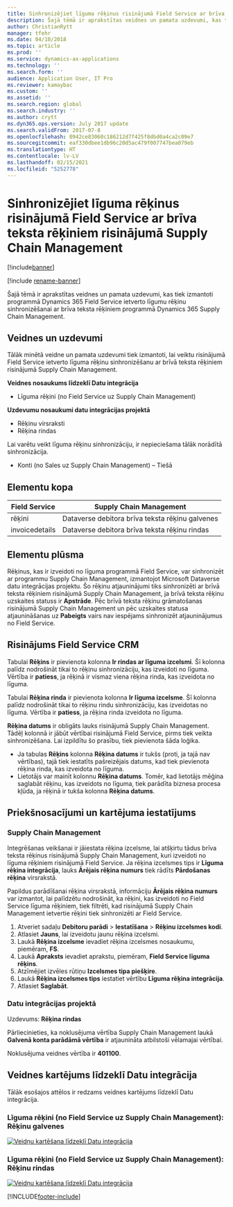 ```yaml
---
title: Sinhronizējiet līguma rēķinus risinājumā Field Service ar brīva teksta rēķiniem risinājumā Supply Chain Management
description: Šajā tēmā ir aprakstītas veidnes un pamata uzdevumi, kas tiek izmantoti programmā Dynamics 365 Field Service ietverto līgumu rēķinu sinhronizēšanai ar brīva teksta rēķiniem programmā Dynamics 365 Supply Chain Management.
author: ChristianRytt
manager: tfehr
ms.date: 04/10/2018
ms.topic: article
ms.prod: ''
ms.service: dynamics-ax-applications
ms.technology: ''
ms.search.form: ''
audience: Application User, IT Pro
ms.reviewer: kamaybac
ms.custom: ''
ms.assetid: ''
ms.search.region: global
ms.search.industry: ''
ms.author: crytt
ms.dyn365.ops.version: July 2017 update
ms.search.validFrom: 2017-07-8
ms.openlocfilehash: 0942ce83060c186212d7f425f8dbd0a4ca2c09e7
ms.sourcegitcommit: eaf330dbee1db96c20d5ac479f007747bea079eb
ms.translationtype: HT
ms.contentlocale: lv-LV
ms.lasthandoff: 02/15/2021
ms.locfileid: "5252778"
---
```

# <a name="synchronize-agreement-invoices-in-field-service-to-free-text-invoices-in-supply-chain-management"></a>Sinhronizējiet līguma rēķinus risinājumā Field Service ar brīva teksta rēķiniem risinājumā Supply Chain Management

[!include[banner](../includes/banner.md)]

[!include [rename-banner](~/includes/cc-data-platform-banner.md)]

Šajā tēmā ir aprakstītas veidnes un pamata uzdevumi, kas tiek izmantoti programmā Dynamics 365 Field Service ietverto līgumu rēķinu sinhronizēšanai ar brīva teksta rēķiniem programmā Dynamics 365 Supply Chain Management.

## <a name="templates-and-tasks"></a>Veidnes un uzdevumi

Tālāk minētā veidne un pamata uzdevumi tiek izmantoti, lai veiktu risinājumā Field Service ietverto līguma rēķinu sinhronizēšanu ar brīvā teksta rēķiniem risinājumā Supply Chain Management.

**Veidnes nosaukums līdzeklī Datu integrācija**

- Līguma rēķini (no Field Service uz Supply Chain Management)

**Uzdevumu nosaukumi datu integrācijas projektā**

- Rēķinu virsraksti
- Rēķina rindas

Lai varētu veikt līguma rēķinu sinhronizāciju, ir nepieciešama tālāk norādītā sinhronizācija.

- Konti (no Sales uz Supply Chain Management) – Tiešā

## <a name="entity-set"></a>Elementu kopa

| Field Service  | Supply Chain Management                 |
|----------------|----------------------------------------|
| rēķini       | Dataverse debitora brīva teksta rēķinu galvenes |
| invoicedetails | Dataverse debitora brīva teksta rēķinu rindas   |

## <a name="entity-flow"></a>Elementu plūsma

Rēķinus, kas ir izveidoti no līguma programmā Field Service, var sinhronizēt ar programmu Supply Chain Management, izmantojot Microsoft Dataverse datu integrācijas projektu. Šo rēķinu atjauninājumi tiks sinhronizēti ar brīvā teksta rēķiniem risinājumā Supply Chain Management, ja brīvā teksta rēķinu uzskaites statuss ir **Apstrāde**. Pēc brīvā teksta rēķinu grāmatošanas risinājumā Supply Chain Management un pēc uzskaites statusa atjaunināšanas uz **Pabeigts** vairs nav iespējams sinhronizēt atjauninājumus no Field Service.

## <a name="field-service-crm-solution"></a>Risinājums Field Service CRM

Tabulai **Rēķins** ir pievienota kolonna **Ir rindas ar līguma izcelsmi**. Šī kolonna palīdz nodrošināt tikai to rēķinu sinhronizāciju, kas izveidoti no līguma. Vērtība ir **patiess**, ja rēķinā ir vismaz viena rēķina rinda, kas izveidota no līguma.

Tabulai **Rēķina rinda** ir pievienota kolonna **Ir līguma izcelsme**. Šī kolonna palīdz nodrošināt tikai to rēķinu rindu sinhronizāciju, kas izveidotas no līguma. Vērtība ir **patiess**, ja rēķina rinda izveidota no līguma.

**Rēķina datums** ir obligāts lauks risinājumā Supply Chain Management. Tādēļ kolonnā ir jābūt vērtībai risinājumā Field Service, pirms tiek veikta sinhronizēšana. Lai izpildītu šo prasību, tiek pievienota šāda loģika.

- Ja tabulas **Rēķins** kolonna **Rēķina datums** ir tukšs (proti, ja tajā nav vērtības), tajā tiek iestatīts pašreizējais datums, kad tiek pievienota rēķina rinda, kas izveidota no līguma.
- Lietotājs var mainīt kolonnu **Rēķina datums**. Tomēr, kad lietotājs mēģina saglabāt rēķinu, kas izveidots no līguma, tiek parādīta biznesa procesa kļūda, ja rēķinā ir tukša kolonna **Rēķina datums**.

## <a name="prerequisites-and-mapping-setup"></a>Priekšnosacījumi un kartējuma iestatījums

### <a name="in-supply-chain-management"></a>Supply Chain Management

Integrēšanas veikšanai ir jāiestata rēķina izcelsme, lai atšķirtu tādus brīva teksta rēķinus risinājumā Supply Chain Management, kuri izveidoti no līguma rēķiniem risinājumā Field Service. Ja rēķina izcelsmes tips ir **Līguma rēķina integrācija**, lauks **Ārējais rēķina numurs** tiek rādīts **Pārdošanas rēķina** virsrakstā.

Papildus parādīšanai rēķina virsrakstā, informāciju **Ārējais rēķina numurs** var izmantot, lai palīdzētu nodrošināt, ka rēķini, kas izveidoti no Field Service līguma rēķiniem, tiek filtrēti, kad risinājumā Supply Chain Management ietvertie rēķini tiek sinhronizēti ar Field Service.

1. Atveriet sadaļu **Debitoru parādi** \> **Iestatīšana** \> **Rēķinu izcelsmes kodi**.
2. Atlasiet **Jauns**, lai izveidotu jaunu rēķina izcelsmi.
3. Laukā **Rēķina izcelsme** ievadiet rēķina izcelsmes nosaukumu, piemēram, **FS**.
4. Laukā **Apraksts** ievadiet aprakstu, piemēram, **Field Service līguma rēķins**.
5. Atzīmējiet izvēles rūtiņu **Izcelsmes tipa piešķire**.
6. Laukā **Rēķina izcelsmes tips** iestatiet vērtību **Līguma rēķina integrācija**.
7. Atlasiet **Saglabāt**.

### <a name="in-the-data-integration-project"></a>Datu integrācijas projektā

Uzdevums: **Rēķina rindas**  

Pārliecinieties, ka noklusējuma vērtība Supply Chain Management laukā **Galvenā konta parādāmā vērtība** ir atjaunināta atbilstoši vēlamajai vērtībai.

Noklusējuma veidnes vērtība ir **401100**.

## <a name="template-mapping-in-data-integration"></a>Veidnes kartējums līdzeklī Datu integrācija

Tālāk esošajos attēlos ir redzams veidnes kartējums līdzeklī Datu integrācija.

### <a name="agreement-invoices-field-service-to-supply-chain-management-invoice-headers"></a>Līguma rēķini (no Field Service uz Supply Chain Management): Rēķinu galvenes

[![Veidņu kartēšana līdzeklī Datu integrācija](./media/FSFreeTextInvoice1.png)](./media/FSFreeTextInvoice1.png)

### <a name="agreement-invoices-field-service-to-supply-chain-management-invoice-lines"></a>Līguma rēķini (no Field Service uz Supply Chain Management): Rēķinu rindas

[![Veidņu kartēšana līdzeklī Datu integrācija](./media/FSFreeTextInvoice2.png)](./media/FSFreeTextInvoice2.png)


[!INCLUDE[footer-include](../../includes/footer-banner.md)]